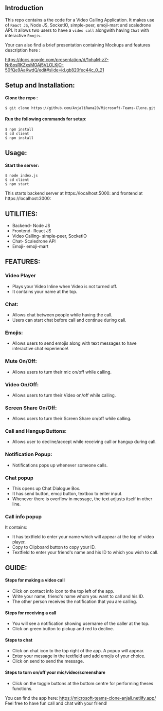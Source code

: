 ## Introduction
This repo contains a the code for a Video Calling Application. It makes use of `React JS`, Node JS, SocketIO, simple-peer, emoji-mart and scaledrone API. It allows two users to have a `video call` alongwith having `Chat` with interactive `Emojis`.



Your can also find a brief presentation containing Mockups and features description here :

 https://docs.google.com/presentation/d/1phaM-zZ-Nr8osRKZxsMOAj5VLOLKjO-50fQe9AaKwdQ/edit#slide=id.gb820fec44c_0_21





## Setup and Installation:

#### Clone the repo :
    $ git clone https://github.com/AnjaliRana20/Microsoft-Teams-Clone.git

#### Run the following commands for setup:
    $ npm install
    $ cd client
    $ npm install


## Usage:

#### Start the server:
    $ node index.js
    $ cd client
    $ npm start

This starts backend server at https://localhost:5000: and frontend at https://localhost:3000:


## UTILITIES:

- Backend- Node JS
- Frontend- React JS
- Video Calling- simple-peer, SocketIO
- Chat- Scaledrone API
- Emoji- emoji-mart

## FEATURES: 

### Video Player
- Plays your Video Inline when Video is not turned off.
- It contains your name at the top.

### Chat: 
- Allows chat between people while having the call. 
- Users can start chat before call and continue during call.


### Emojis:
- Allows users to send emojis along with text messages to have interactive chat experience!.


### Mute On/Off:
- Allows users to turn their mic on/off while calling.


### Video On/Off:
- Allows users to turn their Video on/off while calling.


### Screen Share On/Off:
- Allows users to turn their Screen Share on/off while calling.


### Call and Hangup Buttons:
- Allows user to decline/accept while receiving call or hangup during call.


### Notification Popup:
- Notifications pops up whenever someone calls.

### Chat popup
- This opens up Chat Dialogue Box.
- It has send button, emoji button, textbox to enter input.
- Whenever there is overflow in message, the text adjusts itself in other line. 

### Call info popup
It contains:
- It has textfield to enter your name which will appear at the top of video player.
- Copy to Clipboard button to copy your ID.
- Textfield to enter your friend's name and his ID to which you wish to call.


## GUIDE:

#### Steps for making a video call
- Click on contact info icon to the top left of the app.
- Write your name, friend's name whom you want to call and his ID.
- The other person receives the notification that you are calling.

#### Steps for receiving a call
- You will see a notification showing username of the caller at the top.
- Click on green button to pickup and red to decline.

#### Steps to chat
- Click on chat icon to the top right of the app. A popup will appear.
- Enter your message in the textfield and add emojis of your choice.
- Click on send to send the message.

#### Steps to turn on/off your mic/video/screenshare
- Click on the toggle buttons at the bottom centre for performing theses functions.




You can find the app here:
https://microsoft-teams-clone-anjali.netlify.app/ 
Feel free to have fun call and chat with your friend!